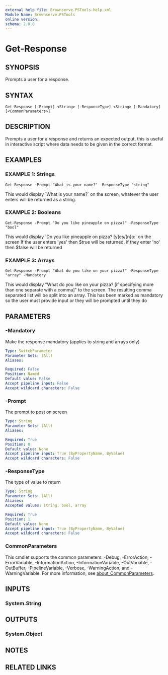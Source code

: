 ```yaml
---
external help file: Brownserve.PSTools-help.xml
Module Name: Brownserve.PSTools
online version:
schema: 2.0.0
---
```


# Get-Response

## SYNOPSIS
Prompts a user for a response.

## SYNTAX

```
Get-Response [-Prompt] <String> [-ResponseType] <String> [-Mandatory] [<CommonParameters>]
```

## DESCRIPTION
Prompts a user for a response and returns an expected output,  this is useful in interactive script where data needs to be given in the correct format.

## EXAMPLES

### EXAMPLE 1: Strings
```
Get-Response -Prompt "What is your name?" -ResponseType "string"
```

This would display \`What is your name?\` on the screen, whatever the user enters will be returned as a string.

### EXAMPLE 2: Booleans
```
Get-Response -Prompt "Do you like pineapple on pizza?" -ResponseType "bool"
```

This would display \`Do you like pineapple on pizza?
\[y\]es/\[n\]o:\` on the screen If the user enters 'yes' then $true will be returned, if they enter 'no' then $false will be returned

### EXAMPLE 3: Arrays
```
Get-Response -Prompt "What do you like on your pizza?" -ResponseType "array" -Mandatory
```

This would display "What do you like on your pizza?
\[if specifying more than one separate with a comma\]" to the screen.
The resulting comma separated list will be split into an array.
This has been marked as mandatory so the user must provide input or they will be prompted until they do

## PARAMETERS

### -Mandatory
Make the response mandatory (applies to string and arrays only)

```yaml
Type: SwitchParameter
Parameter Sets: (All)
Aliases:

Required: False
Position: Named
Default value: False
Accept pipeline input: False
Accept wildcard characters: False
```

### -Prompt
The prompt to post on screen

```yaml
Type: String
Parameter Sets: (All)
Aliases:

Required: True
Position: 0
Default value: None
Accept pipeline input: True (ByPropertyName, ByValue)
Accept wildcard characters: False
```

### -ResponseType
The type of value to return

```yaml
Type: String
Parameter Sets: (All)
Aliases:
Accepted values: string, bool, array

Required: True
Position: 1
Default value: None
Accept pipeline input: True (ByPropertyName, ByValue)
Accept wildcard characters: False
```

### CommonParameters
This cmdlet supports the common parameters: -Debug, -ErrorAction, -ErrorVariable, -InformationAction, -InformationVariable, -OutVariable, -OutBuffer, -PipelineVariable, -Verbose, -WarningAction, and -WarningVariable. For more information, see [about_CommonParameters](http://go.microsoft.com/fwlink/?LinkID=113216).

## INPUTS

### System.String
## OUTPUTS

### System.Object
## NOTES

## RELATED LINKS

